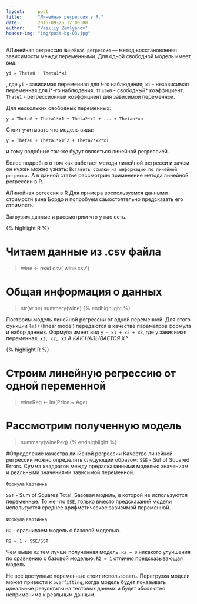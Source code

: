 ```yaml
---
layout:     post
title:      "Линейная регрессия в R."
date:       2015-09-25 12:00:00
author:     "Vasiliy Zemlyanov"
header-img: "img/post-bg-03.jpg"
---
```

#Линейная регрессия
`Линейная регрессия` — метод восстановления зависимости между переменными.
Для одной свободной модель имеет вид:

`yi = Theta0 + Theta1*xi`

, где
`yi` - зависимая переменная для *i*-го наблюдения;
`xi` - независимая переменная для i*-го наблюдения;
`Thate0` - *свободный** коэффициент;
`Thate1` - регрессионный коэффициент для зависимой переменной.

Для нескольких свободных переменных:

`y = Theta0 + Theta1*x1 + Theta2*x2 + ... + Thetan*xn`

Стоит учитывать что модель вида:

`y = Theta0 + Theta1*x1^2 + Theta2*x2*x1`

и тому подобные так-же будут являеться линейной регрессией.

Более подробно о том как работает методи линейной регресси и зачем он нужен можно узнать:
`Вставить ссылки на информацию по линейной регресси.`
А в данной статье рассмотрим применение метода линейной регрессии в R.

#Линейная регессия в R
Для примера воспользуемся данными стоимости вина Бордо и попробуем самостоятельно предсказать его стоимость.

Загрузим данные и рассмотрим что у нас есть.

{% highlight R %}
#  Читаем данные из .csv файла
>wine <- read.csv('wine.csv')

#  Общая информация о данных
>str(wine)
>summary(wine)
{% endhighlight %}

Построим модель линейной регрессии от одной переменной. Для этого функции `lm()` (linear model) передаются в качестве параметров формула и набор данных.
Формула имеет вид `y ~ x1 + x2 + x3`, где `y` зависимая переменная, `x1, x2, x3` *А КАК НАЗЫВАЕТСЯ Х?*

{% highlight R %}
#  Строим линейную регрессию от одной переменной
>wineReg <- lm(Price ~ Age)

# Рассмотрим полученную модель
>summary(wineReg)
{% endhighlight %}


#Определение качества линйеной регрессии
Качество линейной регрессии можно определить следующий образом:
`SSE` - Suf of Squared Errors. Сумма квадратов между предасказанными моделью значениям и реальными значениями зависимой переменной.

`Формула`
`Картинка`

`SST` - Sum of Squares Total. Базовая модель, в которой не используются переменные. То же что `SSE`, только вместо предсказаний модели используется среднее арифметическое зависимой переменной.

`Формула`
`Картинка`

`R2` - сравниваем модель с базовой моделью. 

`R2 = 1 - SSE/SST`

Чем выше `R2` тем лучше полученная модель.
`R2 = 0` никакого улучшения по сравнению с базовой моделью.
`R2 = 1` отлично предсказывающая модель.

Не все доступные переменные стоит использовать. Перегрузка модели может привести к `overfitting`, когда модель будет показывать идеальные результаты на тестовых данных и будет абсолютно неприменима к реальным данным.